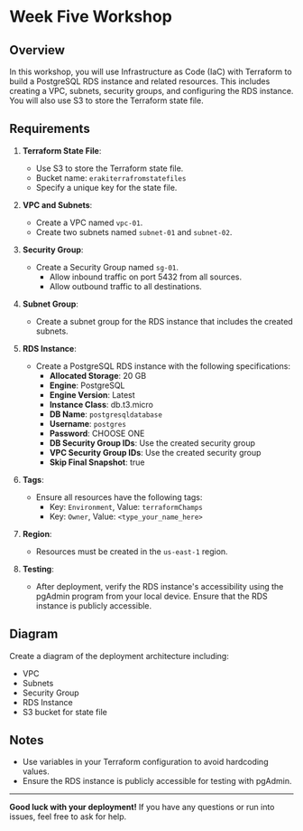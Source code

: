 # Week Five Workshop

## Overview

In this workshop, you will use Infrastructure as Code (IaC) with Terraform to build a PostgreSQL RDS instance and related resources. This includes creating a VPC, subnets, security groups, and configuring the RDS instance. You will also use S3 to store the Terraform state file.

## Requirements

1. **Terraform State File**:
   - Use S3 to store the Terraform state file.
   - Bucket name: `erakiterrafromstatefiles`
   - Specify a unique key for the state file.

2. **VPC and Subnets**:
   - Create a VPC named `vpc-01`.
   - Create two subnets named `subnet-01` and `subnet-02`.

3. **Security Group**:
   - Create a Security Group named `sg-01`.
     - Allow inbound traffic on port 5432 from all sources.
     - Allow outbound traffic to all destinations.

4. **Subnet Group**:
   - Create a subnet group for the RDS instance that includes the created subnets.

5. **RDS Instance**:
   - Create a PostgreSQL RDS instance with the following specifications:
     - **Allocated Storage**: 20 GB
     - **Engine**: PostgreSQL
     - **Engine Version**: Latest
     - **Instance Class**: db.t3.micro
     - **DB Name**: `postgresqldatabase`
     - **Username**: `postgres`
     - **Password**: CHOOSE ONE
     - **DB Security Group IDs**: Use the created security group
     - **VPC Security Group IDs**: Use the created security group
     - **Skip Final Snapshot**: true

6. **Tags**:
   - Ensure all resources have the following tags:
     - Key: `Environment`, Value: `terraformChamps`
     - Key: `Owner`, Value: `<type_your_name_here>`

7. **Region**:
   - Resources must be created in the `us-east-1` region.

8. **Testing**:
   - After deployment, verify the RDS instance's accessibility using the pgAdmin program from your local device. Ensure that the RDS instance is publicly accessible.

## Diagram

Create a diagram of the deployment architecture including:
- VPC
- Subnets
- Security Group
- RDS Instance
- S3 bucket for state file

## Notes

- Use variables in your Terraform configuration to avoid hardcoding values.
- Ensure the RDS instance is publicly accessible for testing with pgAdmin.

---

**Good luck with your deployment!** If you have any questions or run into issues, feel free to ask for help.
